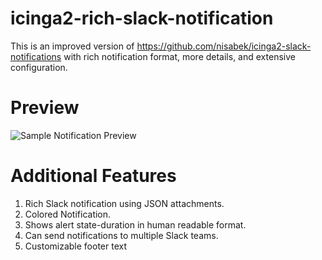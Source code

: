 # icinga2-rich-slack-notification

This is an improved version of https://github.com/nisabek/icinga2-slack-notifications with rich notification format, more details, and extensive configuration.

# Preview
![Sample Notification Preview](https://bitbucket.org/seffparker/icinga2-rich-slack-notification/raw/591a33be84591f167805f80cfa78df6f82f23087/preview.png "Sample Notification Preview")

# Additional Features
1. Rich Slack notification using JSON attachments.
2. Colored Notification.
3. Shows alert state-duration in human readable format.
4. Can send notifications to multiple Slack teams.
5. Customizable footer text